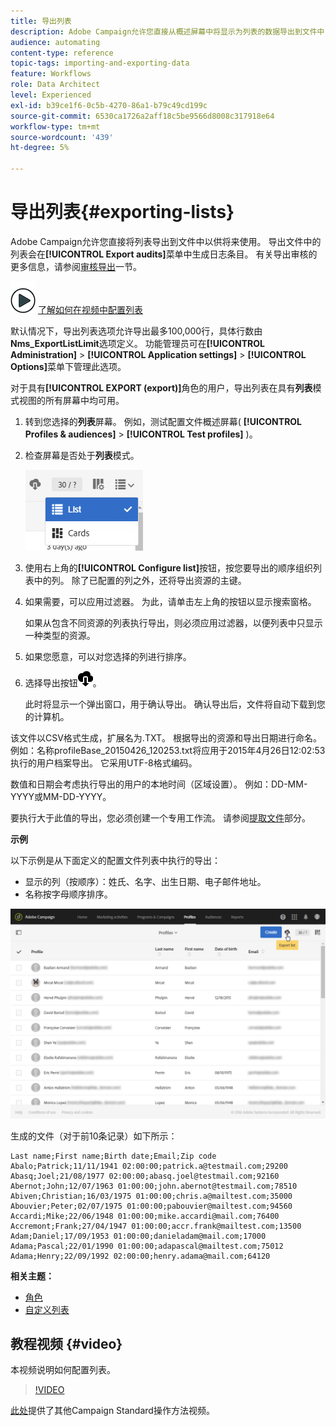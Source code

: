 ```yaml
---
title: 导出列表
description: Adobe Campaign允许您直接从概述屏幕中将显示为列表的数据导出到文件中，以供将来使用。
audience: automating
content-type: reference
topic-tags: importing-and-exporting-data
feature: Workflows
role: Data Architect
level: Experienced
exl-id: b39ce1f6-0c5b-4270-86a1-b79c49cd199c
source-git-commit: 6530ca1726a2aff18c5be9566d8008c317918e64
workflow-type: tm+mt
source-wordcount: '439'
ht-degree: 5%

---
```


# 导出列表{#exporting-lists}

Adobe Campaign允许您直接将列表导出到文件中以供将来使用。 导出文件中的列表会在&#x200B;**[!UICONTROL Export audits]**&#x200B;菜单中生成日志条目。 有关导出审核的更多信息，请参阅[审核导出](../../administration/using/auditing-export-logs.md)一节。

![](assets/do-not-localize/how-to-video.png) [了解如何在视频中配置列表](#video)

默认情况下，导出列表选项允许导出最多100,000行，具体行数由&#x200B;**Nms_ExportListLimit**&#x200B;选项定义。 功能管理员可在&#x200B;**[!UICONTROL Administration]** > **[!UICONTROL Application settings]** > **[!UICONTROL Options]**&#x200B;菜单下管理此选项。

对于具有&#x200B;**[!UICONTROL EXPORT (export)]**&#x200B;角色的用户，导出列表在具有&#x200B;**列表**&#x200B;模式视图的所有屏幕中均可用。

1. 转到您选择的&#x200B;**列表**&#x200B;屏幕。 例如，测试配置文件概述屏幕( **[!UICONTROL Profiles & audiences]** > **[!UICONTROL Test profiles]** )。
1. 检查屏幕是否处于&#x200B;**列表**&#x200B;模式。

   ![](assets/export_list_mode_switch.png)

1. 使用右上角的&#x200B;**[!UICONTROL Configure list]**&#x200B;按钮，按您要导出的顺序组织列表中的列。 除了已配置的列之外，还将导出资源的主键。
1. 如果需要，可以应用过滤器。 为此，请单击左上角的按钮以显示搜索窗格。

   如果从包含不同资源的列表执行导出，则必须应用过滤器，以便列表中只显示一种类型的资源。

1. 如果您愿意，可以对您选择的列进行排序。
1. 选择导出按钮![](assets/exportlistbutton.png)。

   此时将显示一个弹出窗口，用于确认导出。 确认导出后，文件将自动下载到您的计算机。

该文件以CSV格式生成，扩展名为.TXT。 根据导出的资源和导出日期进行命名。 例如：名称profileBase_20150426_120253.txt将应用于2015年4月26日12:02:53执行的用户档案导出。 它采用UTF-8格式编码。

数值和日期会考虑执行导出的用户的本地时间（区域设置）。 例如：DD-MM-YYYY或MM-DD-YYYY。

要执行大于此值的导出，您必须创建一个专用工作流。 请参阅[提取文件](../../automating/using/extract-file.md)部分。

**示例**

以下示例是从下面定义的配置文件列表中执行的导出：

* 显示的列（按顺序）：姓氏、名字、出生日期、电子邮件地址。
* 名称按字母顺序排序。

![](assets/export_list_example1.png)

生成的文件（对于前10条记录）如下所示：

```
Last name;First name;Birth date;Email;Zip code
Abalo;Patrick;11/11/1941 02:00:00;patrick.a@testmail.com;29200
Abasq;Joel;21/08/1977 02:00:00;abasq.joel@testmail.com;92160
Abernot;John;12/07/1963 01:00:00;john.abernot@testmail.com;78510
Abiven;Christian;16/03/1975 01:00:00;chris.a@mailtest.com;35000
Abouvier;Peter;02/07/1975 01:00:00;pabouvier@mailtest.com;94560
Accardi;Mike;22/06/1948 01:00:00;mike.accardi@mail.com;76400
Accremont;Frank;27/04/1947 01:00:00;accr.frank@mailtest.com;13500
Adam;Daniel;17/09/1953 01:00:00;danieladam@mail.com;17000
Adama;Pascal;22/01/1990 01:00:00;adapascal@mailtest.com;75012
Adama;Henry;22/09/1992 02:00:00;henry.adama@mail.com;64120
```

**相关主题：**

* [角色](../../administration/using/list-of-roles.md)
* [自定义列表](../../start/using/customizing-lists.md)

## 教程视频 {#video}

本视频说明如何配置列表。

>[!VIDEO](https://video.tv.adobe.com/v/328385/?quality=12&captions=chi_hans)

[此处](https://experienceleague.adobe.com/docs/campaign-standard-learn/tutorials/overview.html?lang=zh-Hans)提供了其他Campaign Standard操作方法视频。
